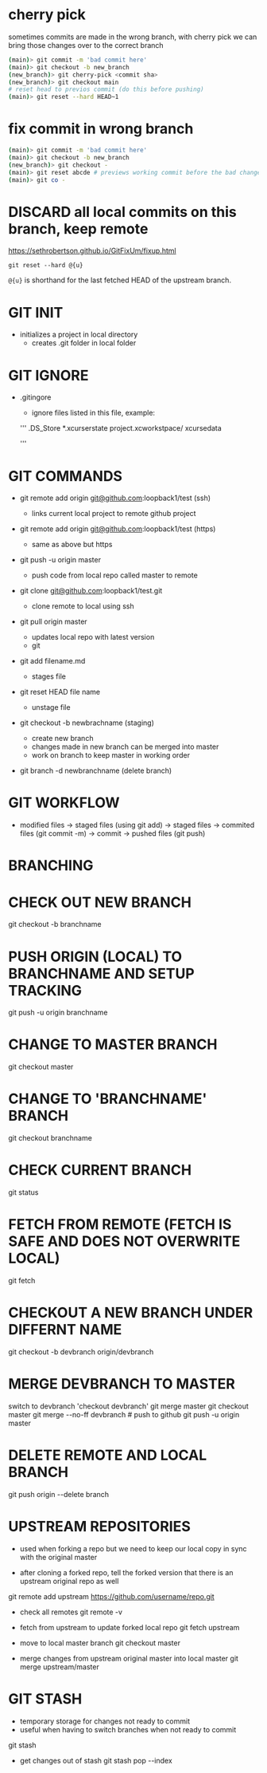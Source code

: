 # cherry pick

sometimes commits are made in the wrong branch, with cherry pick we can bring
those changes over to the correct branch

```sh
(main)> git commit -m 'bad commit here'
(main)> git checkout -b new_branch
(new_branch)> git cherry-pick <commit sha>
(new_branch)> git checkout main
# reset head to previos commit (do this before pushing)
(main)> git reset --hard HEAD~1
```

# fix commit in wrong branch

```sh
(main)> git commit -m 'bad commit here'
(main)> git checkout -b new_branch
(new_branch)> git checkout -
(main)> git reset abcde # previews working commit before the bad change
(main)> git co -
```

# DISCARD all local commits on this branch, keep remote

https://sethrobertson.github.io/GitFixUm/fixup.html

`git reset --hard @{u}`

`@{u}` is shorthand for the last fetched HEAD of the upstream branch.

# GIT INIT

- initializes a project in local directory
  - creates .git folder in local folder

# GIT IGNORE

- .gitingore

  - ignore files listed in this file, example:

  '''
  .DS_Store
  \*.xcurserstate
  project.xcworkstpace/
  xcursedata

  '''

# GIT COMMANDS

- git remote add origin git@github.com:loopback1/test (ssh)

  - links current local project to remote github project

- git remote add origin git@github.com:loopback1/test (https)

  - same as above but https

- git push -u origin master

  - push code from local repo called master to remote

- git clone git@github.com:loopback1/test.git

  - clone remote to local using ssh

- git pull origin master

  - updates local repo with latest version
  - git

- git add filename.md

  - stages file

- git reset HEAD file name

  - unstage file

- git checkout -b newbrachname (staging)
  - create new branch
  - changes made in new branch can be merged into master
  - work on branch to keep master in working order
- git branch -d newbranchname (delete branch)

# GIT WORKFLOW

- modified files -> staged files (using git add)
  -> staged files -> commited files (git commit -m)
  -> commit -> pushed files (git push)

# BRANCHING

# CHECK OUT NEW BRANCH

git checkout -b branchname

# PUSH ORIGIN (LOCAL) TO BRANCHNAME AND SETUP TRACKING

git push -u origin branchname

# CHANGE TO MASTER BRANCH

git checkout master

# CHANGE TO 'BRANCHNAME' BRANCH

git checkout branchname

# CHECK CURRENT BRANCH

git status

# FETCH FROM REMOTE (FETCH IS SAFE AND DOES NOT OVERWRITE LOCAL)

git fetch

# CHECKOUT A NEW BRANCH UNDER DIFFERNT NAME

git checkout -b devbranch origin/devbranch

# MERGE DEVBRANCH TO MASTER

switch to devbranch 'checkout devbranch'
git merge master
git checkout master
git merge --no-ff devbranch # push to github
git push -u origin master

# DELETE REMOTE AND LOCAL BRANCH

git push origin --delete branch

# UPSTREAM REPOSITORIES

- used when forking a repo but we need to keep our local copy
  in sync with the original master

* after cloning a forked repo, tell the forked version
  that there is an upstream original repo as well

git remote add upstream https://github.com/username/repo.git

- check all remotes
  git remote -v

- fetch from upstream to update forked local repo
  git fetch upstream

- move to local master branch
  git checkout master

- merge changes from upstream original master into local master
  git merge upstream/master

# GIT STASH

- temporary storage for changes not ready to commit
- useful when having to switch branches when not ready to commit

git stash

- get changes out of stash
  git stash pop --index
